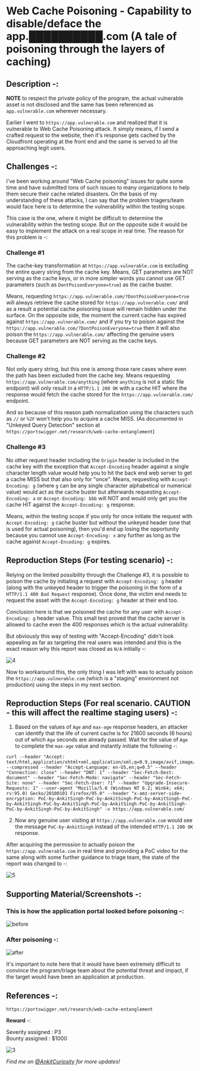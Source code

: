 # Web Cache Poisoning - Capability to disable/deface the app.██████████.com (A tale of poisoning through the layers of caching)


## Description -:

**NOTE** to respect the private policy of the program, the actual vulnerable asset is not disclosed and the same has been referenced as `app.vulnerable.com` wherever necessary.

Earlier I went to `https://app.vulnerable.com` and realized that it is vulnerable to Web Cache Poisoning attack. It simply means, if I send a crafted request to the website, then it's response gets cached by the Cloudfront operating at the front end and the same is served to all the approaching legit users.

## Challenges -:

I've been working around "Web Cache poisoning" issues for quite some time and have submitted tons of such issues to many organizations to help them secure their cache related disasters. On the basis of my understanding of these attacks, I can say that the problem triagers/team would face here is to determine the vulnerability within the testing scope.

This case is the one, where it might be difficult to determine the vulnerability within the testing scope. But on the opposite side it would be easy to implement the attack on a real scope in real time. The reason for this problem is -:

### Challenge #1

The cache-key transformation at `https://app.vulnerable.com` is excluding the entire query string from the cache key. Means, GET parameters are NOT serving as the cache keys, or in more simpler words you cannot use GET parameters (such as `DontPoisonEveryone=true`) as the cache buster.

Means, requesting `https://app.vulnerable.com/?DontPoisonEveryone=true` will always retrieve the cache stored for `https://app.vulnerable.com/` and as a result a potential cache poisoning issue will remain hidden under the surface. On the opposite side, the moment the current cache has expired against `https://app.vulnerable.com/` and if you try to poison against the `https://app.vulnerable.com/?DontPoisonEveryone=true` then it will also poison the `https://app.vulnerable.com/` affecting the genuine users because GET parameters are NOT serving as the cache keys.

### Challenge #2

Not only query string, but this one is among those rare cases where even the path has been excluded from the cache key. Means requesting `https://app.vulnerable.com/anything` (where `anything` is not a static file endpoint) will only result in a `HTTP/1.1 200 OK` with a cache HIT where the response would fetch the cache stored for the `https://app.vulnerable.com/` endpoint.

And so because of this reason path normalization using the characters such as `//` or `%2F` won't help you to acquire a cache MISS. (As documented in "Unkeyed Query Detection" section at `https://portswigger.net/research/web-cache-entanglement`) 

### Challenge #3

No other request header including the `Origin` header is included in the cache key with the exception that `Accept-Encoding` header against a single character length value would help you to hit the back end web server to get a cache MISS but that also only for "once". Means, requesting with `Accept-Encoding: g` (where `g` can be any single character alphabetical or numerical value) would act as the cache buster but afterwards requesting `Accept-Encoding: a` or `Accept-Encoding: bbb` will NOT and would only get you the cache HIT against the `Accept-Encoding: g` response. 

Means, within the testing scope if you only for once initiate the request with `Accept-Encoding: g` cache buster but without the unkeyed header (one that is used for actual poisoning), then you'd end up losing the opportunity because you cannot use `Accept-Encoding: x` any further as long as the cache against `Accept-Encoding: g` expires.

## Reproduction Steps (For testing scenario) -:

Relying on the limited possibility through the Challenge #3, it is possible to poison the cache by initiating a request with `Accept-Encoding: g` header (along with the unkeyed header to trigger the poisoning in the form of a `HTTP/1.1 400 Bad Request` response). Once done, the victim end needs to request the asset with the `Accept-Encoding: g` header at their end too.

Conclusion here is that we poisoned the cache for any user with `Accept-Encoding: g` header value. This small test proved that the cache server is allowed to cache even the 400 responses which is the actual vulnerability.

But obviously this way of testing with "Accept-Encoding" didn't look appealing as far as targeting the real users was intended and this is the exact reason why this report was closed as `N/A` initially -:

![4](https://user-images.githubusercontent.com/58471667/222517123-11a27dd4-6845-453a-807e-a658cb6e22b1.png)

Now to workaround this, the only thing I was left with was to actually poison the `https://app.vulnerable.com` (which is a "staging" environment not production) using the steps in my next section.

## Reproduction Steps (For real scenario. CAUTION - this will affect the realtime staging users) -:

1) Based on the values of `Age` and `max-age` response headers, an attacker can identify that the life of current cache is for 21600 seconds (6 hours) out of which `Age` seconds are already passed. Wait for the value of `Age` to complete the `max-age` value and instantly initiate the following -:

```
curl --header "Accept: text/html,application/xhtml+xml,application/xml;q=0.9,image/avif,image/webp,*/*;q=0.8" --compressed --header "Accept-Language: en-US,en;q=0.5" --header "Connection: close" --header "DNT: 1" --header "Sec-Fetch-Dest: document" --header "Sec-Fetch-Mode: navigate" --header "Sec-Fetch-Site: none" --header "Sec-Fetch-User: ?1" --header "Upgrade-Insecure-Requests: 1" --user-agent "Mozilla/5.0 (Windows NT 6.2; Win64; x64; rv:95.0) Gecko/20100101 Firefox/95.0" --header "x-amz-server-side-encryption: PoC-by-AnkitSingh-PoC-by-AnkitSingh-PoC-by-AnkitSingh-PoC-by-AnkitSingh-PoC-by-AnkitSingh-PoC-by-AnkitSingh-PoC-by-AnkitSingh-PoC-by-AnkitSingh-PoC-by-AnkitSingh" -v https://app.vulnerable.com/ 
```

2) Now any genuine user visiting at `https://app.vulnerable.com` would see the message `PoC-by-AnkitSingh` instead of the intended `HTTP/1.1 200 OK` response.

After acquiring the permission to actually poison the `https://app.vulnerable.com` in real time and providing a PoC video for the same along with some further guidance to triage team, the state of the report was changed to -:

![5](https://user-images.githubusercontent.com/58471667/222517116-a4726b8a-b38d-489f-895a-ba6206cc9b55.png)

## Supporting Material/Screenshots -:

### This is how the application portal looked before poisoning -:

![before](https://user-images.githubusercontent.com/58471667/222510715-ea8180f7-a759-4405-84d3-ae0b815ba5ca.png)

### After poisoning -:

![after](https://user-images.githubusercontent.com/58471667/222510741-04dd263e-4716-4942-8e42-dd76567ed47e.png)

It's important to note here that it would have been extremely difficult to convince the program/triage team about the potential threat and impact, if the target would have been an application at production.

## References -:

`https://portswigger.net/research/web-cache-entanglement`

**Reward** -:

Severity assigned : P3  
Bounty assigned : $1000

![3](https://user-images.githubusercontent.com/58471667/222513648-fd186d68-bb20-48a4-bd2c-1d5a8abb3b20.png)

*Find me on [@AnkitCuriosity](https://twitter.com/AnkitCuriosity) for more updates!*
